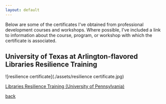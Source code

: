 ```yaml
---
layout: default
---
```


Below are some of the certificates I've obtained from professional development courses and workshops. Where possible, I've included a link to information about the course, program, or workshop with which the certificate is associated.


## University of Texas at Arlington-flavored Libraries Resilience Training
![resilience certificate](./assets/resilience certificate.jpg)

[Libraries Resilience Training (University of Pennsylvania)](https://ppc.sas.upenn.edu/services/penn-resilience-training)




[back](./)
